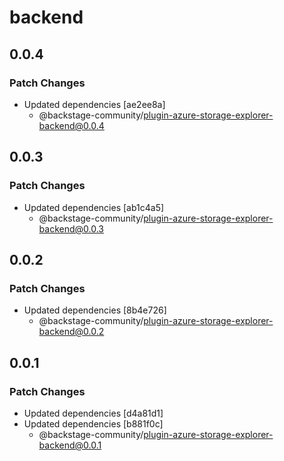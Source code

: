 # backend

## 0.0.4

### Patch Changes

- Updated dependencies [ae2ee8a]
  - @backstage-community/plugin-azure-storage-explorer-backend@0.0.4

## 0.0.3

### Patch Changes

- Updated dependencies [ab1c4a5]
  - @backstage-community/plugin-azure-storage-explorer-backend@0.0.3

## 0.0.2

### Patch Changes

- Updated dependencies [8b4e726]
  - @backstage-community/plugin-azure-storage-explorer-backend@0.0.2

## 0.0.1

### Patch Changes

- Updated dependencies [d4a81d1]
- Updated dependencies [b881f0c]
  - @backstage-community/plugin-azure-storage-explorer-backend@0.0.1
